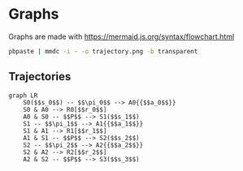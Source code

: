 # Graphs

Graphs are made with https://mermaid.js.org/syntax/flowchart.html

```bash
pbpaste | mmdc -i - -o trajectory.png -b transparent
```

## Trajectories

```mermaid
graph LR
    S0($$s_0$$) -- $$\pi_0$$ --> A0{{$$a_0$$}}
    S0 & A0 --> R0[$$r_0$$]
    A0 & S0 -- $$P$$ --> S1($$s_1$$)
    S1 -- $$\pi_1$$ --> A1{{$$a_1$$}}
    S1 & A1 --> R1[$$r_1$$]
    A1 & S1 -- $$P$$ --> S2($$s_2$$)
    S2 -- $$\pi_2$$ --> A2{{$$a_2$$}}
    S2 & A2 --> R2[$$r_2$$]
    A2 & S2 -- $$P$$ --> S3($$s_3$$)
```

